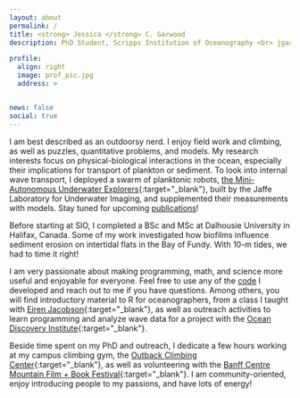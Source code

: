 ```yaml
---
layout: about
permalink: /
title: <strong> Jessica </strong> C. Garwood
description: PhD Student, Scripps Institution of Oceanography <br> jgarwood at ucsd dot edu

profile:
  align: right
  image: prof_pic.jpg
  address: >


news: false
social: true
---
```


I am best described as an outdoorsy nerd. I enjoy field work and climbing, as well as puzzles, quantitative problems, and models. My research interests focus on physical-biological interactions in the ocean, especially their implications for transport of plankton or sediment. To look into internal wave transport, I deployed a swarm of planktonic robots, [the Mini-Autonomous Underwater Explorers](http://jaffeweb.ucsd.edu/research-projects/autonomous-underwater-explorers/){:target="\_blank"}, built by the Jaffe Laboratory for Underwater Imaging, and supplemented their measurements with models. Stay tuned for upcoming [publications](/publications/)!

Before starting at SIO, I completed a BSc and MSc at Dalhousie University in Halifax, Canada. Some of my work investigated how biofilms influence sediment erosion on intertidal flats in the Bay of Fundy. With 10-m tides, we had to time it right!

I am very passionate about making programming, math, and science more useful and enjoyable for everyone. Feel free to use any of the [code](/code/) I developed and reach out to me if you have questions. Among others, you will find introductory material to R for oceanographers, from a class I taught with [Eiren Jacobson](https://eirenjacobson.github.io/){:target="\_blank"}, as well as outreach activities to learn programming and analyze wave data for a project with the [Ocean Discovery Institute](http://oceandiscoveryinstitute.org/){:target="\_blank"}.

Beside time spent on my PhD and outreach, I dedicate a few hours working at my campus climbing gym, the [Outback Climbing Center](https://recreation.ucsd.edu/adventures/climbing-center/){:target="\_blank"}, as well as volunteering with the [Banff Centre Mountain Film + Book Festival](https://www.banffcentre.ca/banff-mountain-film-book-festival){:target="\_blank"}. I am community-oriented, enjoy introducing people to my passions, and have lots of energy!